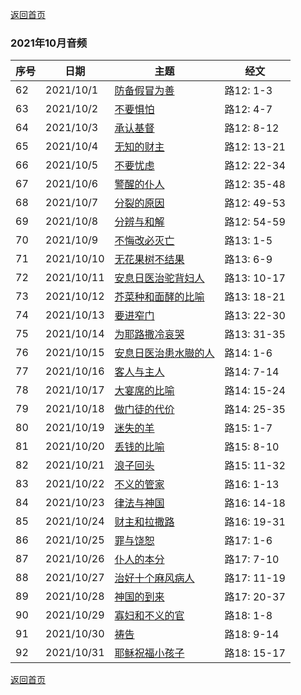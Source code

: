 
[返回首页](index)

### 2021年10月音频

|序号|日期|主题|经文|
|---|----|---|---|
|62|2021/10/1|[防备假冒为善](https://carmelbible.sgp1.digitaloceanspaces.com/202110/Luke62.mp3)|路12: 1-3|
|63|2021/10/2|[不要惧怕](https://carmelbible.sgp1.digitaloceanspaces.com/202110/Luke63.mp3)|路12: 4-7|
|64|2021/10/3|[承认基督](https://carmelbible.sgp1.digitaloceanspaces.com/202110/Luke64.mp3)|路12: 8-12|
|65|2021/10/4|[无知的财主](https://carmelbible.sgp1.digitaloceanspaces.com/202110/Luke65.mp3)|路12: 13-21|
|66|2021/10/5|[不要忧虑](https://carmelbible.sgp1.digitaloceanspaces.com/202110/Luke66.mp3)|路12: 22-34|
|67|2021/10/6|[警醒的仆人](https://carmelbible.sgp1.digitaloceanspaces.com/202110/Luke67.mp3)|路12: 35-48|
|68|2021/10/7|[分裂的原因](https://carmelbible.sgp1.digitaloceanspaces.com/202110/Luke68.mp3)|路12: 49-53|
|69|2021/10/8|[分辨与和解](https://carmelbible.sgp1.digitaloceanspaces.com/202110/Luke69.mp3)|路12: 54-59|
|70|2021/10/9|[不悔改必灭亡](https://carmelbible.sgp1.digitaloceanspaces.com/202110/Luke70.mp3)|路13: 1-5|
|71|2021/10/10|[无花果树不结果](https://carmelbible.sgp1.digitaloceanspaces.com/202110/Luke71.mp3)|路13: 6-9|
|72|2021/10/11|[安息日医治驼背妇人](https://carmelbible.sgp1.digitaloceanspaces.com/202110/Luke72.mp3)|路13: 10-17|
|73|2021/10/12|[芥菜种和面酵的比喻](https://carmelbible.sgp1.digitaloceanspaces.com/202110/Luke73.mp3)|路13: 18-21|
|74|2021/10/13|[要进窄门](https://carmelbible.sgp1.digitaloceanspaces.com/202110/Luke74.mp3)|路13: 22-30|
|75|2021/10/14|[为耶路撒冷哀哭](https://carmelbible.sgp1.digitaloceanspaces.com/202110/Luke75.mp3)|路13: 31-35|
|76|2021/10/15|[安息日医治患水臌的人](https://carmelbible.sgp1.digitaloceanspaces.com/202110/Luke76.mp3)|路14: 1-6|
|77|2021/10/16|[客人与主人](https://carmelbible.sgp1.digitaloceanspaces.com/202110/Luke77.mp3)|路14: 7-14|
|78|2021/10/17|[大宴席的比喻](https://carmelbible.sgp1.digitaloceanspaces.com/202110/Luke78.mp3)|路14: 15-24|
|79|2021/10/18|[做门徒的代价](https://carmelbible.sgp1.digitaloceanspaces.com/202110/Luke79.mp3)|路14: 25-35|
|80|2021/10/19|[迷失的羊](https://carmelbible.sgp1.digitaloceanspaces.com/202110/Luke80.mp3)|路15: 1-7|
|81|2021/10/20|[丢钱的比喻](https://carmelbible.sgp1.digitaloceanspaces.com/202110/Luke81.mp3)|路15: 8-10|
|82|2021/10/21|[浪子回头](https://carmelbible.sgp1.digitaloceanspaces.com/202110/Luke82.mp3)|路15: 11-32|
|83|2021/10/22|[不义的管家](https://carmelbible.sgp1.digitaloceanspaces.com/202110/Luke83.mp3)|路16: 1-13|
|84|2021/10/23|[律法与神国](https://carmelbible.sgp1.digitaloceanspaces.com/202110/Luke84.mp3)|路16: 14-18|
|85|2021/10/24|[财主和拉撒路](https://carmelbible.sgp1.digitaloceanspaces.com/202110/Luke85.mp3)|路16: 19-31|
|86|2021/10/25|[罪与饶恕](https://carmelbible.sgp1.digitaloceanspaces.com/202110/Luke86.mp3)|路17: 1-6|
|87|2021/10/26|[仆人的本分](https://carmelbible.sgp1.digitaloceanspaces.com/202110/Luke87.mp3)|路17: 7-10|
|88|2021/10/27|[治好十个麻风病人](https://carmelbible.sgp1.digitaloceanspaces.com/202110/Luke88.mp3)|路17: 11-19|
|89|2021/10/28|[神国的到来](https://carmelbible.sgp1.digitaloceanspaces.com/202110/Luke89.mp3)|路17: 20-37|
|90|2021/10/29|[寡妇和不义的官](https://carmelbible.sgp1.digitaloceanspaces.com/202110/Luke90.mp3)|路18: 1-8|
|91|2021/10/30|[祷告](https://carmelbible.sgp1.digitaloceanspaces.com/202110/Luke91.mp3)|路18: 9-14|
|92|2021/10/31|[耶稣祝福小孩子](https://carmelbible.sgp1.digitaloceanspaces.com/202110/Luke92.mp3)|路18: 15-17|

[返回首页](index)
